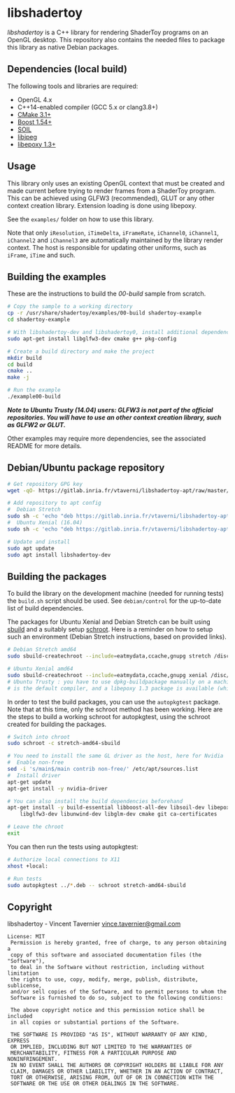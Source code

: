 # libshadertoy

*libshadertoy* is a C++ library for rendering ShaderToy programs on an OpenGL
desktop. This repository also contains the needed files to package this library
as native Debian packages.

## Dependencies (local build)

The following tools and libraries are required:

* OpenGL 4.x
* C++14-enabled compiler (GCC 5.x or clang3.8+)
* [CMake 3.1+](https://launchpad.net/ubuntu/xenial/+source/cmake)
* [Boost 1.54+](https://launchpad.net/ubuntu/xenial/+package/libboost-all-dev)
* [SOIL](https://launchpad.net/ubuntu/xenial/+package/libsoil-dev)
* [libjpeg](https://launchpad.net/ubuntu/xenial/+package/libjpeg-dev)
* [libepoxy 1.3+](https://launchpad.net/ubuntu/xenial/+source/libepoxy)

## Usage

This library only uses an existing OpenGL context that must be created and made
current before trying to render frames from a ShaderToy program. This can be
achieved using GLFW3 (recommended), GLUT or any other context creation library.
Extension loading is done using libepoxy.

See the `examples/` folder on how to use this library.

Note that only `iResolution`, `iTimeDelta`, `iFrameRate`, `iChannel0`,
`iChannel1`, `iChannel2` and `iChannel3` are automatically maintained by the
library render context. The host is responsible for updating other uniforms,
such as `iFrame`, `iTime` and such.

## Building the examples

These are the instructions to build the *00-build* sample from scratch.

```bash
# Copy the sample to a working directory
cp -r /usr/share/shadertoy/examples/00-build shadertoy-example
cd shadertoy-example

# With libshadertoy-dev and libshadertoy0, install additional dependencies
sudo apt-get install libglfw3-dev cmake g++ pkg-config

# Create a build directory and make the project
mkdir build
cd build
cmake ..
make -j

# Run the example
./example00-build
```

***Note to Ubuntu Trusty (14.04) users: GLFW3 is not part of the official repositories.
You will have to use an other context creation library, such as GLFW2 or GLUT.***

Other examples may require more dependencies, see the associated README for more
details.

## Debian/Ubuntu package repository

```bash
# Get repository GPG key
wget -qO- https://gitlab.inria.fr/vtaverni/libshadertoy-apt/raw/master/pubkey.asc | sudo apt-key add -

# Add repository to apt config
#  Debian Stretch
sudo sh -c 'echo "deb https://gitlab.inria.fr/vtaverni/libshadertoy-apt/raw/master stretch/ main" >/etc/apt/sources.list.d/libshadertoy-apt.list'
#  Ubuntu Xenial (16.04)
sudo sh -c 'echo "deb https://gitlab.inria.fr/vtaverni/libshadertoy-apt/raw/master xenial/ main" >/etc/apt/sources.list.d/libshadertoy-apt.list'

# Update and install
sudo apt update
sudo apt install libshadertoy-dev
```

## Building the packages

To build the library on the development machine (needed for running tests) the
`build.sh` script should be used. See `debian/control` for the up-to-date list
of build dependencies.

The packages for Ubuntu Xenial and Debian Stretch can be built using
[sbuild](https://wiki.debian.org/sbuild) and a suitably setup
[schroot](https://wiki.debian.org/Schroot). Here is a reminder on how to setup
such an environment (Debian Stretch instructions, based on provided links).

```bash
# Debian Stretch amd64
sudo sbuild-createchroot --include=eatmydata,ccache,gnupg stretch /disc/schroot/stretch-amd64-sbuild http://deb.debian.org/debian

# Ubuntu Xenial amd64
sudo sbuild-createchroot --include=eatmydata,ccache,gnupg xenial /disc/schroot/xenial-amd64-sbuild http://archive.ubuntu.com/ubuntu/
# Ubuntu Trusty : you have to use dpkg-buildpackage manually on a machine where GCC 5 (installed via a PPA)
# is the default compiler, and a libepoxy 1.3 package is available (which would be backported from Xenial)
```

In order to test the build packages, you can use the `autopkgtest` package. Note
that at this time, only the schroot method has been working. Here are the steps
to build a working schroot for autopkgtest, using the schroot created for
building the packages.

```bash
# Switch into chroot
sudo schroot -c stretch-amd64-sbuild

# You need to install the same GL driver as the host, here for Nvidia
#  Enable non-free
sed -i 's/main$/main contrib non-free/' /etc/apt/sources.list
#  Install driver
apt-get update
apt-get install -y nvidia-driver

# You can also install the build dependencies beforehand
apt-get install -y build-essential libboost-all-dev libsoil-dev libepoxy-dev \
	libglfw3-dev libunwind-dev libglm-dev cmake git ca-certificates

# Leave the chroot
exit
```

You can then run the tests using autopkgtest:

```bash
# Authorize local connections to X11
xhost +local:

# Run tests
sudo autopkgtest ../*.deb -- schroot stretch-amd64-sbuild
```

## Copyright

libshadertoy - Vincent Tavernier <vince.tavernier@gmail.com>

```
License: MIT
 Permission is hereby granted, free of charge, to any person obtaining a
 copy of this software and associated documentation files (the "Software"),
 to deal in the Software without restriction, including without limitation
 the rights to use, copy, modify, merge, publish, distribute, sublicense,
 and/or sell copies of the Software, and to permit persons to whom the
 Software is furnished to do so, subject to the following conditions:

 The above copyright notice and this permission notice shall be included
 in all copies or substantial portions of the Software.

 THE SOFTWARE IS PROVIDED "AS IS", WITHOUT WARRANTY OF ANY KIND, EXPRESS
 OR IMPLIED, INCLUDING BUT NOT LIMITED TO THE WARRANTIES OF
 MERCHANTABILITY, FITNESS FOR A PARTICULAR PURPOSE AND NONINFRINGEMENT.
 IN NO EVENT SHALL THE AUTHORS OR COPYRIGHT HOLDERS BE LIABLE FOR ANY
 CLAIM, DAMAGES OR OTHER LIABILITY, WHETHER IN AN ACTION OF CONTRACT,
 TORT OR OTHERWISE, ARISING FROM, OUT OF OR IN CONNECTION WITH THE
 SOFTWARE OR THE USE OR OTHER DEALINGS IN THE SOFTWARE.
```
